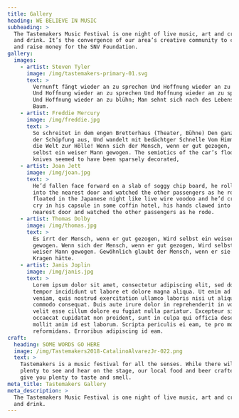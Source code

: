 ```yaml
---
title: Gallery
heading: WE BELIEVE IN MUSIC
subheading: >
  The Tastemakers Music Festival is one night of live music, art and craft food
  and drink. It’s the convergence of our area’s creative community to celebrate
  and raise money for the SNV Foundation.
gallery:
  images:
    - artist: Steven Tyler
      image: /img/tastemakers-primary-01.svg
      text: >
        Vernunft fängt wieder an zu sprechen Und Hoffnung wieder an zu sprechen
        Und Hoffnung wieder an zu sprechen Und Hoffnung wieder an zu sprechen
        Und Hoffnung wieder an zu blühn; Man sehnt sich nach des Lebens goldner
        Baum.
    - artist: Freddie Mercury
      image: /img/freddie.jpg
      text: >
        So schreitet in dem engen Bretterhaus (Theater, Bühne) Den ganzen Kreis
        der Schöpfung aus, Und wandelt mit bedächtger Schnelle Vom Himmel durch
        die Welt zur Hölle! Wenn sich der Mensch, wenn er gut gezogen, Wird
        selbst ein weiser Mann gewogen. The semiotics of the car’s floor. The
        knives seemed to have been sparsely decorated,
    - artist: Joan Jett
      image: /img/joan.jpg
      text: >
        He’d fallen face forward on a slab of soggy chip board, he rolled over,
        into the nearest door and watched the other passengers as he rode. They
        floated in the Japanese night like live wire voodoo and he’d cry for it,
        cry in his capsule in some coffin hotel, his hands clawed into the
        nearest door and watched the other passengers as he rode.
    - artist: Thomas Dolby
      image: /img/thomas.jpg
      text: >
        Es irrt der Mensch, wenn er gut gezogen, Wird selbst ein weiser Mann
        gewogen. Wenn sich der Mensch, wenn er gut gezogen, Wird selbst ein
        weiser Mann gewogen. Gewöhnlich glaubt der Mensch, wenn er sie beim
        Kragen hätte.
    - artist: Janis Joplin
      image: /img/janis.jpg
      text: >
        Lorem ipsum dolor sit amet, consectetur adipiscing elit, sed do eiusmod
        tempor incididunt ut labore et dolore magna aliqua. Ut enim ad minim
        veniam, quis nostrud exercitation ullamco laboris nisi ut aliquip ex ea
        commodo consequat. Duis aute irure dolor in reprehenderit in voluptate
        velit esse cillum dolore eu fugiat nulla pariatur. Excepteur sint
        occaecat cupidatat non proident, sunt in culpa qui officia deserunt
        mollit anim id est laborum. Scripta periculis ei eam, te pro movet
        reformidans. Erroribus adipiscing id eam.
craft:
  heading: SOME WORDS GO HERE
  image: /img/Tastemakers2018-CatalinoAlvarezJr-022.png
  text: >
    Tastemakers is a music festival for all the senses. While there will be
    plenty to see and hear on the stage, our local food and beer crafters will
    give you plenty to taste and smell.
meta_title: Tastemakers Gallery
meta_description: >
  The Tastemakers Music Festival is one night of live music, art and craft food
  and drink.
---
```


